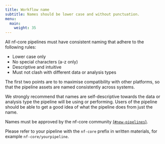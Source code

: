 ```yaml
---
title: Workflow name
subtitle: Names should be lower case and without punctuation.
menu:
  main:
    weight: 35
---
```


All nf-core pipelines must have consistent naming that adhere to the following rules:

- Lower case only
- No special characters (a-z only)
- Descriptive and intuitive
- Must not clash with different data or analysis types

The first two points are to to maximise compatibility with other platforms,
so that the pipeline assets are named consistently across systems.

We strongly recommend that names are self-descriptive towards the data or analysis type the pipeline will be using or performing.
Users of the pipeline should be able to get a good idea of what the pipeline does from just the name.

Names must be approved by the nf-core community [(`#new-pipelines`)](https://nfcore.slack.com/archives/CE6SDEDAA).

Please refer to your pipeline with the `nf-core` prefix in written materials, for example `nf-core/yourpipeline`.

